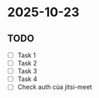 # 2025-10-23

## TODO

- [ ] Task 1
- [ ] Task 2
- [ ] Task 3
- [ ] Task 4
- [ ] Check auth của jitsi-meet

